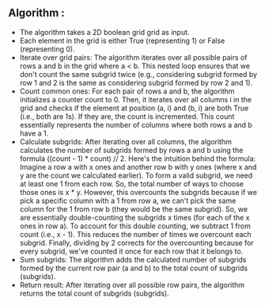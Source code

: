 ## Algorithm : 
- The algorithm takes a 2D boolean grid grid as input.
- Each element in the grid is either True (representing 1) or False (representing 0).
- Iterate over grid pairs: The algorithm iterates over all possible pairs of rows a and b in the grid where a < b. This nested loop ensures that we don't count the same subgrid twice (e.g., considering subgrid formed by row 1 and 2 is the same as considering subgrid formed by row 2 and 1).
- Count common ones: For each pair of rows a and b, the algorithm initializes a counter count to 0. Then, it iterates over all columns i in the grid and checks if the element at position (a, i) and (b, i) are both True (i.e., both are 1s). If they are, the count is incremented. This count essentially represents the number of columns where both rows a and b have a 1.
- Calculate subgrids: After iterating over all columns, the algorithm calculates the number of subgrids formed by rows a and b using the formula ((count - 1) * count) // 2. Here's the intuition behind the formula:
Imagine a row a with x ones and another row b with y ones (where x and y are the count we calculated earlier).
To form a valid subgrid, we need at least one 1 from each row. So, the total number of ways to choose those ones is x * y.
However, this overcounts the subgrids because if we pick a specific column with a 1 from row a, we can't pick the same column for the 1 from row b (they would be the same subgrid). So, we are essentially double-counting the subgrids x times (for each of the x ones in row a).
To account for this double counting, we subtract 1 from count (i.e., x - 1). This reduces the number of times we overcount each subgrid.
Finally, dividing by 2 corrects for the overcounting because for every subgrid, we've counted it once for each row that it belongs to.
- Sum subgrids: The algorithm adds the calculated number of subgrids formed by the current row pair (a and b) to the total count of subgrids (subgrids).
- Return result: After iterating over all possible row pairs, the algorithm returns the total count of subgrids (subgrids).